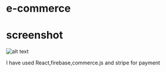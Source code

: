 # e-commerce
# screenshot

![alt text](https://github.com/ahmed3520/e-commerce/blob/main/public/e-commerce.PNG)

I have used React,firebase,commerce.js and stripe for payment
